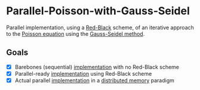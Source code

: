 # Parallel-Poisson-with-Gauss-Seidel
Parallel implementation, using a [Red-Black](https://www.cs.cornell.edu/~bindel/class/cs5220-s10/slides/lec14.pdf) scheme, of an 
iterative approach to the [Poisson equation](https://en.wikipedia.org/wiki/Poisson%27s_equation) using the 
[Gauss-Seidel method](https://en.wikipedia.org/wiki/Gauss–Seidel_method).


## Goals
- [x] Barebones (sequential) [implementation](src/SEQ) with no Red-Black scheme
- [x] Parallel-ready [implementation](src/RB-SEQ) using Red-Black scheme
- [x] Actual parallel [implementation](src/RB-PAR) in a [distributed memory](https://en.wikipedia.org/wiki/Distributed_memory) paradigm
